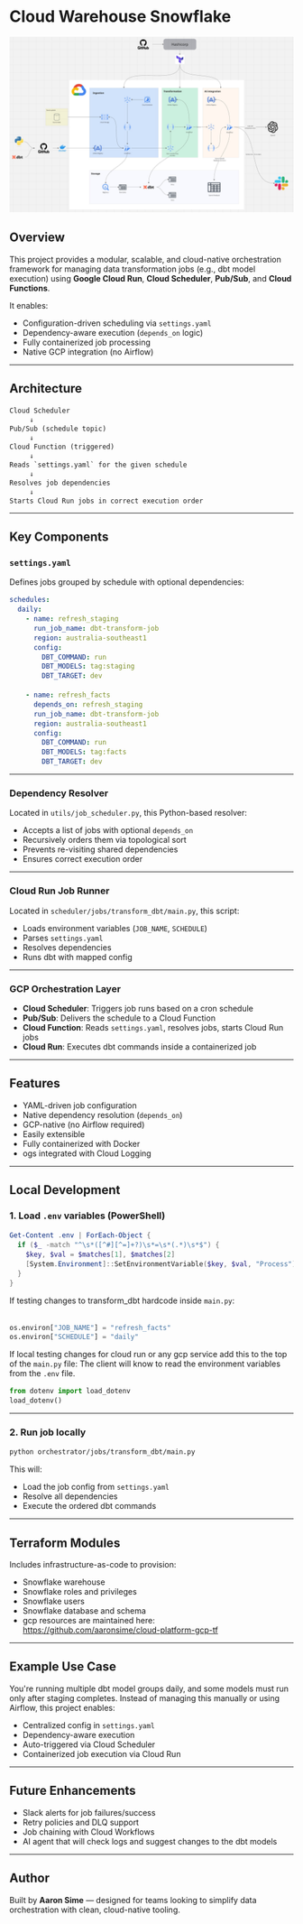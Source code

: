 # Cloud Warehouse Snowflake

![High Level Architecture](./visual_architecture.jpg)

## Overview

This project provides a modular, scalable, and cloud-native orchestration framework for managing data transformation jobs (e.g., dbt model execution) using **Google Cloud Run**, **Cloud Scheduler**, **Pub/Sub**, and **Cloud Functions**.

It enables:
- Configuration-driven scheduling via `settings.yaml`
- Dependency-aware execution (`depends_on` logic)
- Fully containerized job processing
- Native GCP integration (no Airflow)

---

## Architecture

```
Cloud Scheduler
     ↓
Pub/Sub (schedule topic)
     ↓
Cloud Function (triggered)
     ↓
Reads `settings.yaml` for the given schedule
     ↓
Resolves job dependencies
     ↓
Starts Cloud Run jobs in correct execution order
```

---

## Key Components

### `settings.yaml`

Defines jobs grouped by schedule with optional dependencies:

```yaml
schedules:
  daily:
    - name: refresh_staging
      run_job_name: dbt-transform-job
      region: australia-southeast1
      config:
        DBT_COMMAND: run
        DBT_MODELS: tag:staging
        DBT_TARGET: dev

    - name: refresh_facts
      depends_on: refresh_staging
      run_job_name: dbt-transform-job
      region: australia-southeast1
      config:
        DBT_COMMAND: run
        DBT_MODELS: tag:facts
        DBT_TARGET: dev
```

---

### Dependency Resolver

Located in `utils/job_scheduler.py`, this Python-based resolver:
- Accepts a list of jobs with optional `depends_on`
- Recursively orders them via topological sort
- Prevents re-visiting shared dependencies
- Ensures correct execution order

---

### Cloud Run Job Runner

Located in `scheduler/jobs/transform_dbt/main.py`, this script:
- Loads environment variables (`JOB_NAME`, `SCHEDULE`)
- Parses `settings.yaml`
- Resolves dependencies
- Runs dbt with mapped config

---

### GCP Orchestration Layer

- **Cloud Scheduler**: Triggers job runs based on a cron schedule
- **Pub/Sub**: Delivers the schedule to a Cloud Function
- **Cloud Function**: Reads `settings.yaml`, resolves jobs, starts Cloud Run jobs
- **Cloud Run**: Executes dbt commands inside a containerized job

---

## Features

- YAML-driven job configuration
- Native dependency resolution (`depends_on`)
- GCP-native (no Airflow required)
- Easily extensible
- Fully containerized with Docker
- ogs integrated with Cloud Logging

---

## Local Development

### 1. Load `.env` variables (PowerShell)

```powershell
Get-Content .env | ForEach-Object {
  if ($_ -match "^\s*([^#][^=]+?)\s*=\s*(.*)\s*$") {
    $key, $val = $matches[1], $matches[2]
    [System.Environment]::SetEnvironmentVariable($key, $val, "Process")
  }
}

```

If testing changes to transform_dbt hardcode inside `main.py`:

```python

os.environ["JOB_NAME"] = "refresh_facts"
os.environ["SCHEDULE"] = "daily"

```
If local testing changes for cloud run or any gcp service add this to the top of the `main.py` file:
The client will know to read the environment variables from the `.env` file.
```python
from dotenv import load_dotenv
load_dotenv()
```

---

### 2. Run job locally

```bash
python orchestrator/jobs/transform_dbt/main.py
```

This will:
- Load the job config from `settings.yaml`
- Resolve all dependencies
- Execute the ordered dbt commands


---

## Terraform Modules

Includes infrastructure-as-code to provision:

- Snowflake warehouse
- Snowflake roles and privileges
- Snowflake users
- Snowflake database and schema
- gcp resources are maintained here: https://github.com/aaronsime/cloud-platform-gcp-tf

---

## Example Use Case

You're running multiple dbt model groups daily, and some models must run only after staging completes. Instead of managing this manually or using Airflow, this project enables:

- Centralized config in `settings.yaml`
- Dependency-aware execution
- Auto-triggered via Cloud Scheduler
- Containerized job execution via Cloud Run

---

## Future Enhancements

- Slack alerts for job failures/success
- Retry policies and DLQ support
- Job chaining with Cloud Workflows
- AI agent that will check logs and suggest changes to the dbt models

---

## Author

Built by **Aaron Sime** — designed for teams looking to simplify data orchestration with clean, cloud-native tooling.
